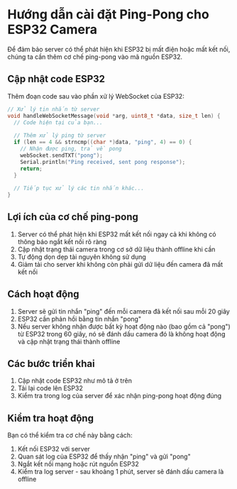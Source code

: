 # Hướng dẫn cài đặt Ping-Pong cho ESP32 Camera

Để đảm bảo server có thể phát hiện khi ESP32 bị mất điện hoặc mất kết nối, chúng ta cần thêm cơ chế ping-pong vào mã nguồn ESP32.

## Cập nhật code ESP32

Thêm đoạn code sau vào phần xử lý WebSocket của ESP32:

```cpp
// Xử lý tin nhắn từ server
void handleWebSocketMessage(void *arg, uint8_t *data, size_t len) {
  // Code hiện tại của bạn...
  
  // Thêm xử lý ping từ server
  if (len == 4 && strncmp((char *)data, "ping", 4) == 0) {
    // Nhận được ping, trả về pong
    webSocket.sendTXT("pong");
    Serial.println("Ping received, sent pong response");
    return;
  }
  
  // Tiếp tục xử lý các tin nhắn khác...
}
```

## Lợi ích của cơ chế ping-pong

1. Server có thể phát hiện khi ESP32 mất kết nối ngay cả khi không có thông báo ngắt kết nối rõ ràng
2. Cập nhật trạng thái camera trong cơ sở dữ liệu thành offline khi cần
3. Tự động dọn dẹp tài nguyên không sử dụng
4. Giảm tải cho server khi không còn phải gửi dữ liệu đến camera đã mất kết nối

## Cách hoạt động

1. Server sẽ gửi tin nhắn "ping" đến mỗi camera đã kết nối sau mỗi 20 giây
2. ESP32 cần phản hồi bằng tin nhắn "pong"
3. Nếu server không nhận được bất kỳ hoạt động nào (bao gồm cả "pong") từ ESP32 trong 60 giây, nó sẽ đánh dấu camera đó là không hoạt động và cập nhật trạng thái thành offline

## Các bước triển khai

1. Cập nhật code ESP32 như mô tả ở trên
2. Tải lại code lên ESP32
3. Kiểm tra trong log của server để xác nhận ping-pong hoạt động đúng

## Kiểm tra hoạt động

Bạn có thể kiểm tra cơ chế này bằng cách:
1. Kết nối ESP32 với server
2. Quan sát log của ESP32 để thấy nhận "ping" và gửi "pong"
3. Ngắt kết nối mạng hoặc rút nguồn ESP32
4. Kiểm tra log server - sau khoảng 1 phút, server sẽ đánh dấu camera là offline 